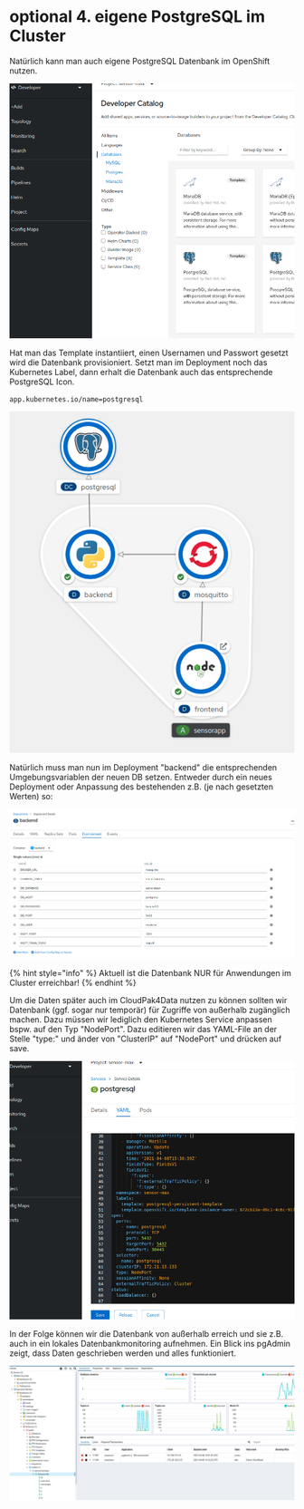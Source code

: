 # optional 4. eigene PostgreSQL im Cluster

Natürlich kann man auch eigene PostgreSQL Datenbank im OpenShift nutzen.

![](../../../../../.gitbook/assets/image%20%2813%29.png)

Hat man das Template instantiiert, einen Usernamen und Passwort gesetzt wird die Datenbank provisioniert. Setzt man im Deployment noch das Kubernetes Label, dann erhalt die Datenbank auch das entsprechende PostgreSQL Icon.

```text
app.kubernetes.io/name=postgresql
```

![](../../../../../.gitbook/assets/image%20%2811%29.png)

Natürlich muss man nun im Deployment "backend"  die entsprechenden Umgebungsvariablen der neuen DB setzen. Entweder durch ein neues Deployment oder Anpassung des bestehenden z.B. \(je nach gesetzten Werten\) so:

![](../../../../../.gitbook/assets/image%20%2812%29.png)

{% hint style="info" %}
Aktuell ist die Datenbank NUR für Anwendungen im Cluster erreichbar!
{% endhint %}

Um die Daten später auch im CloudPak4Data nutzen zu können sollten wir Datenbank \(ggf. sogar nur temporär\) für Zugriffe von außerhalb zugänglich machen. Dazu müssen wir lediglich den Kubernetes Service anpassen bspw. auf den Typ "NodePort". Dazu editieren wir das YAML-File an der Stelle "type:" und änder von "ClusterIP" auf "NodePort" und drücken auf save.

![](../../../../../.gitbook/assets/image%20%2828%29.png)

In der Folge können wir die Datenbank von außerhalb erreich und sie z.B. auch in ein lokales Datenbankmonitoring aufnehmen. Ein Blick ins pgAdmin zeigt, dass Daten geschrieben werden und alles funktioniert.

![](../../../../../.gitbook/assets/image%20%2819%29.png)

